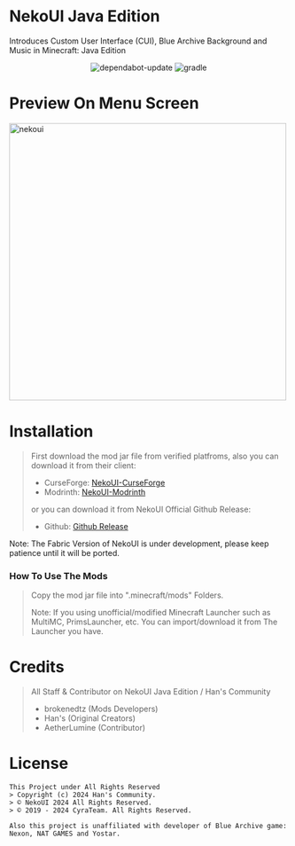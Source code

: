 # NekoUI Java Edition

Introduces Custom User Interface (CUI), Blue Archive Background and Music in Minecraft: Java Edition

<div align="center">
  <img src="https://github.com/CyraTeam/NekoUI/actions/workflows/dependabot/dependabot-updates/badge.svg" href="https://github.com/CyraTeam/NekoUI/actions/workflows/dependabot/dependabot-updates" alt="dependabot-update">
  <img src="https://github.com/CyraTeam/NekoUI/actions/workflows/gradle.yml/badge.svg" href="https://github.com/CyraTeam/NekoUI/actions/workflows/gradle.yml" alt="gradle">
</div>

# Preview On Menu Screen

<img width="500px" height="auto" src="https://github.com/user-attachments/assets/67d0efac-3194-488c-9273-9e47d14f9d55" alt="nekoui">

# Installation
> First download the mod jar file from verified platfroms, also you can download it from their client:
> - CurseForge: [NekoUI-CurseForge]
> - Modrinth: [NekoUI-Modrinth]
> 
> or you can download it from NekoUI Official Github Release:
> - Github: [Github Release]

Note: The Fabric Version of NekoUI is under development, please keep patience until it will be ported.

### How To Use The Mods
> Copy the mod jar file into ".minecraft/mods" Folders.
> 
> Note: If you using unofficial/modified Minecraft Launcher such as MultiMC, PrimsLauncher, etc. You can import/download it from The Launcher you have.

# Credits

> All Staff & Contributor on NekoUI Java Edition / Han's Community
> - brokenedtz (Mods Developers)
> - Han's (Original Creators)
> - AetherLumine (Contributor)

# License

```
This Project under All Rights Reserved
> Copyright (c) 2024 Han's Community.
> © NekoUI 2024 All Rights Reserved.
> © 2019 - 2024 CyraTeam. All Rights Reserved.

Also this project is unaffiliated with developer of Blue Archive game: Nexon, NAT GAMES and Yostar.
```

[NekoUI-CurseForge]: https://www.curseforge.com/minecraft/mc-mods/neko-ui
[NekoUI-Modrinth]: https://modrinth.com/mod/nekoui
[Github Release]: https://github.com/CyraTeam/NekoUI-Download/releases
